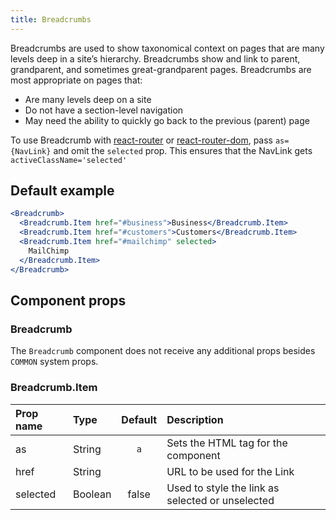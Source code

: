 ```yaml
---
title: Breadcrumbs
---
```


Breadcrumbs are used to show taxonomical context on pages that are many levels deep in a site’s hierarchy. Breadcrumbs show and link to parent, grandparent, and sometimes great-grandparent pages. Breadcrumbs are most appropriate on pages that:

- Are many levels deep on a site
- Do not have a section-level navigation
- May need the ability to quickly go back to the previous (parent) page

To use Breadcrumb with [react-router](https://github.com/ReactTraining/react-router) or
[react-router-dom](https://www.npmjs.com/package/react-router-dom), pass
`as={NavLink}` and omit the `selected` prop.
This ensures that the NavLink gets `activeClassName='selected'`

## Default example

```jsx live
<Breadcrumb>
  <Breadcrumb.Item href="#business">Business</Breadcrumb.Item>
  <Breadcrumb.Item href="#customers">Customers</Breadcrumb.Item>
  <Breadcrumb.Item href="#mailchimp" selected>
    MailChimp
  </Breadcrumb.Item>
</Breadcrumb>
```

## Component props

### Breadcrumb

The `Breadcrumb` component does not receive any additional props besides `COMMON` system props.

### Breadcrumb.Item

| Prop name | Type    | Default | Description                                      |
| :-------- | :------ | :-----: | :----------------------------------------------- |
| as        | String  |   `a`   | Sets the HTML tag for the component              |
| href      | String  |         | URL to be used for the Link                      |
| selected  | Boolean |  false  | Used to style the link as selected or unselected |
